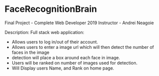 # FaceRecognitionBrain
Final Project - Complete Web Developer 2019
Instructor - Andrei Neagoie

Description: 
Full stack web application: 
- Allows users to log in/out of their account. 
- Allows users to enter a image url which will then detect the number of faces in the image
- detection will place a box around each face in image. 
- Users will be ranked on number of images used for detection. 
- Will Display users Name, and Rank on home page. 
